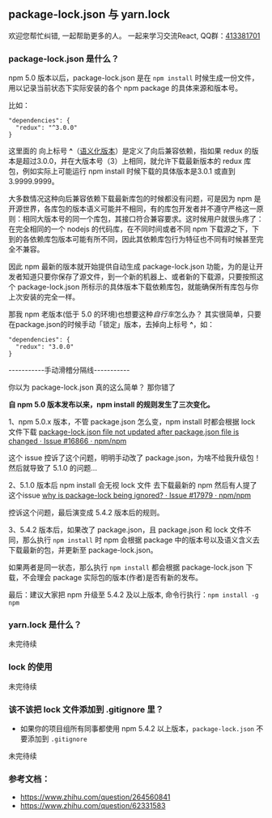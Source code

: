 ## package-lock.json 与 yarn.lock

欢迎您帮忙纠错, 一起帮助更多的人。 一起来学习交流React, QQ群：[413381701](http://shang.qq.com/wpa/qunwpa?idkey=3b9474dacbf35e4a9659e89399758406e510e5b8a3f81109f7d07efaadc6056d)

### package-lock.json 是什么？
npm 5.0 版本以后，package-lock.json 是在 `npm install` 时候生成一份文件，用以记录当前状态下实际安装的各个 npm package 的具体来源和版本号。

比如：
```
"dependencies": {
  "redux": "^3.0.0"
}
```

这里面的 向上标号 **^**（[语义化版本](http://www.u396.com/semver-range.html)）是定义了向后兼容依赖，指如果 redux 的版本是超过3.0.0，并在大版本号（3）上相同，就允许下载最新版本的 redux 库包，例如实际上可能运行 npm install 时候下载的具体版本是3.0.1 或直到 3.9999.9999。

大多数情况这种向后兼容依赖下载最新库包的时候都没有问题，可是因为 npm 是开源世界，各库包的版本语义可能并不相同，有的库包开发者并不遵守严格这一原则：相同大版本号的同一个库包，其接口符合兼容要求。这时候用户就很头疼了：在完全相同的一个 nodejs 的代码库，在不同时间或者不同 npm 下载源之下，下到的各依赖库包版本可能有所不同，因此其依赖库包行为特征也不同有时候甚至完全不兼容。

因此 npm 最新的版本就开始提供自动生成 package-lock.json 功能，为的是让开发者知道只要你保存了源文件，到一个新的机器上、或者新的下载源，只要按照这个 package-lock.json 所标示的具体版本下载依赖库包，就能确保所有库包与你上次安装的完全一样。 

那我 npm 老版本(低于 5.0 的环境)也想要这种*自行车*怎么办？ 其实很简单，只要在package.json的时候手动「锁定」版本，去掉向上标号 **^**，如：
```
"dependencies": {
  "redux": "3.0.0"
}
```
-----------手动滑稽分隔线-----------

你以为 package-lock.json 真的这么简单？ 那你错了

**自 npm 5.0 版本发布以来，npm install 的规则发生了三次变化。**

1、npm 5.0.x 版本，不管 package.json 怎么变，npm install 时都会根据 lock 文件下载
[package-lock.json file not updated after package.json file is changed · Issue #16866 · npm/npm](https://github.com/npm/npm/issues/16866)

这个 issue 控诉了这个问题，明明手动改了 package.json，为啥不给我升级包！然后就导致了 5.1.0 的问题...

2、5.1.0 版本后 npm install 会无视 lock 文件 去下载最新的 npm 然后有人提了这个issue
[why is package-lock being ignored? · Issue #17979 · npm/npm](https://github.com/npm/npm/issues/17979)

控诉这个问题，最后演变成 5.4.2 版本后的规则。

3、5.4.2 版本后，如果改了 package.json，且 package.json 和 lock 文件不同，那么执行 `npm install` 时 npm 会根据 package 中的版本号以及语义含义去下载最新的包，并更新至 package-lock.json。

如果两者是同一状态，那么执行 `npm install` 都会根据 package-lock.json 下载，不会理会 package 实际包的版本(作者)是否有新的发布。

最后：建议大家把 npm 升级至 5.4.2 及以上版本, 命令行执行：`npm install -g npm`

### yarn.lock 是什么？
未完待续

### lock 的使用
未完待续

### 该不该把 lock 文件添加到 .gitignore 里？
* 如果你的项目组所有同事都使用 npm 5.4.2 以上版本，`package-lock.json` 不要添加到 `.gitignore`

未完待续

### 参考文档：
* https://www.zhihu.com/question/264560841
* https://www.zhihu.com/question/62331583

